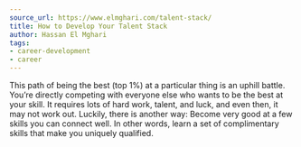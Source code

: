 ```yaml
---
source_url: https://www.elmghari.com/talent-stack/
title: How to Develop Your Talent Stack
author: Hassan El Mghari
tags:
- career-development
- career
---
```


This path of being the best (top 1%) at a particular thing is an uphill battle. You’re directly competing with everyone else who wants to be the best at your skill. It requires lots of hard work, talent, and luck, and even then, it may not work out. Luckily, there is another way: Become very good at a few skills you can connect well. In other words, learn a set of complimentary skills that make you uniquely qualified.
